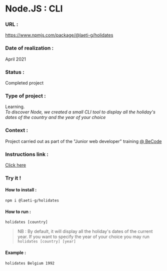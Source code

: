 # Node.JS : CLI

### URL :
https://www.npmjs.com/package/@laeti-g/holidates

### Date of realization :
April 2021

### Status :
Completed project

### Type of project :
Learning.   
*To discover Node, we created a small CLI tool to display all the holiday's dates of the country and the year of your choice*

### Context :
Project carried out as part of the "Junior web developer" training [@ BeCode](https://becode.org/)

### Instructions link :
[Click here](https://github.com/becodeorg/LIE-Jepsen-4.27/tree/master/03-the-mountain/01-nodejs-drill/01-cli-nager)

### Try it !
#### How to install :
```npm i @laeti-g/holidates```
#### How to run :
```holidates [country]```
> NB : By default, it will display all the holiday's dates of the current year. If you want to specify the year of your choice you may run ```holidates [country] [year]```
#### Example :
```holidates Belgium 1992```
